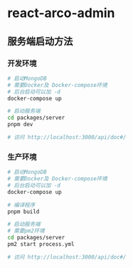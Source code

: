 # react-arco-admin

## 服务端启动方法
### 开发环境
```bash
# 启动MongoDB
# 需要Docker及 Docker-compose环境
# 后台启动可以加 -d
docker-compose up

# 启动服务端
cd packages/server
pnpm dev

# 访问 http://localhost:3000/api/doc#/

```
### 生产环境
```bash
# 启动MongoDB
# 需要Docker及 Docker-compose环境
# 后台启动可以加 -d
docker-compose up

# 编译程序
pnpm build

# 启动服务端  
# 需要pm2环境
cd packages/server
pm2 start process.yml

# 访问 http://localhost:3000/api/doc#/

```